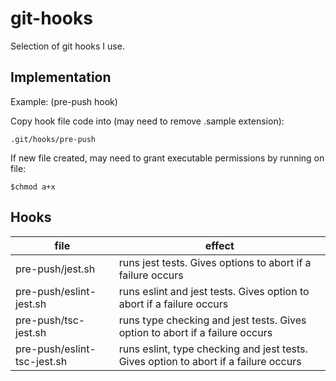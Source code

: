 # git-hooks

Selection of git hooks I use.

## Implementation

Example: (pre-push hook)

Copy hook file code into (may need to remove .sample extension):

```
.git/hooks/pre-push
```
If new file created, may need to grant executable permissions by running on file:
```
$chmod a+x
```

## Hooks

| file | effect |
| --- | --- |
| pre-push/jest.sh | runs jest tests. Gives options to abort if a failure occurs |
| pre-push/eslint-jest.sh | runs eslint and jest tests. Gives option to abort if a failure occurs |
| pre-push/tsc-jest.sh | runs type checking and jest tests. Gives option to abort if a failure occurs |
| pre-push/eslint-tsc-jest.sh | runs eslint, type checking and jest tests. Gives option to abort if a failure occurs |

